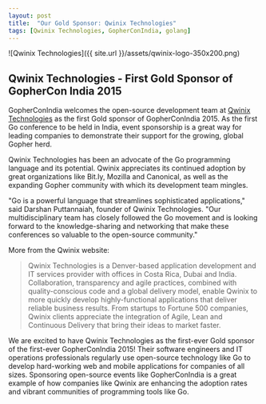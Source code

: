 ```yaml
---
layout: post
title:  "Our Gold Sponsor: Qwinix Technologies"
tags: [Qwinix Technologies, GopherConIndia, golang]
---
```


![Qwinix Technologies]({{ site.url }}/assets/qwinix-logo-350x200.png) 

Qwinix Technologies - First Gold Sponsor of GopherCon India 2015
----------------------------------------------------------------

GopherConIndia welcomes the open-source development team at [Qwinix Technologies](http://www.qwinixtech.com/) as the first Gold sponsor of GopherConIndia 2015. As the first Go conference to be held in India, event sponsorship is a great way for leading companies to demonstrate their support for the growing, global Gopher herd.

Qwinix Technologies has been an advocate of the Go programming language and its potential. Qwinix appreciates its continued adoption by great organizations like Bit.ly, Mozilla and Canonical, as well as the expanding Gopher community with which its development team mingles.

"Go is a powerful language that streamlines sophisticated applications," said Darshan Puttannaiah, founder of Qwinix Technologies. "Our multidisciplinary team has closely followed the Go movement and is looking forward to the knowledge-sharing and networking that make these conferences so valuable to the open-source community."

More from the Qwinix website:

> Qwinix Technologies is a Denver-based application development and IT services provider with offices in Costa Rica, Dubai and India. Collaboration, transparency and agile practices, combined with quality-conscious code and a global delivery model, enable Qwinix to more quickly develop highly-functional applications that deliver reliable business results. From startups to Fortune 500 companies, Qwinix clients appreciate the integration of Agile, Lean and Continuous Delivery that bring their ideas to market faster.

We are excited to have Qwinix Technologies as the first-ever Gold sponsor of the first-ever GopherConIndia 2015! Their software engineers and IT operations professionals regularly use open-source technology like Go to develop hard-working web and mobile applications for companies of all sizes. Sponsoring open-source events like GopherConIndia is a great example of how companies like Qwinix are enhancing the adoption rates and vibrant communities of programming tools like Go.


